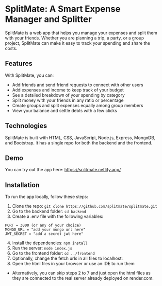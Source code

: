 # SplitMate: A Smart Expense Manager and Splitter

SplitMate is a web app that helps you manage your expenses and split them with your friends. Whether you are planning a trip, a party, or a group project, SplitMate can make it easy to track your spending and share the costs.

## Features

With SplitMate, you can:

- Add friends and send friend requests to connect with other users
- Add expenses and income to keep track of your budget
- See a detailed breakdown of your spending by category
- Split money with your friends in any ratio or percentage
- Create groups and split expenses equally among group members
- View your balance and settle debts with a few clicks

## Technologies

SplitMate is built with HTML, CSS, JavaScript, Node.js, Express, MongoDB, and Bootstrap. It has a single repo for both the backend and the frontend.

## Demo

You can try out the app here: https://splitmate.netlify.app/

## Installation

To run the app locally, follow these steps:

1. Clone the repo: `git clone https://github.com/splitmate/splitmate.git`
2. Go to the backend folder: `cd backend`
3. Create a .env file with the following variables:

```
PORT = 3000 (or any of your choice)
MONGO_URL = "add your mongo url here"
JWT_SECRET = "add a secret jwt here"
```

4. Install the dependencies: `npm install`
5. Run the server: `node index.js`
6. Go to the frontend folder: `cd ../frontend`
7. Optionally, change the fetch urls in all files to localhost:<port>
8. Open the html files in your browser or use an IDE to run them

- Alternatively, you can skip steps 2 to 7 and just open the html files as they are connected to the real server already deployed on render.com.

